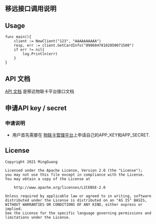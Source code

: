 ## 移远接口调用说明

## Usage

```
func main(){
    client := NewClient("123", "AAAAAAAAAA")
    resp, err := client.GetCardInfo("89860478102050071500")
    if err != nil{
        log.Println(err)
    }
}
```

## API 文档

[API 文档](https://iot.quectel.com/connect_api_doc.html#singleCardRestore) 是移远物联卡平台接口文档

## 申请API key / secret
### 申请说明
- 用户首先需要在 [物联卡管理平台](https://iot.quectel.com)上申请自己的APP_KEY和APP_SECRET.

## License

```
Copyright 2021 MingGuang

Licensed under the Apache License, Version 2.0 (the "License");
you may not use this file except in compliance with the License.
You may obtain a copy of the License at

    http://www.apache.org/licenses/LICENSE-2.0

Unless required by applicable law or agreed to in writing, software
distributed under the License is distributed on an "AS IS" BASIS,
WITHOUT WARRANTIES OR CONDITIONS OF ANY KIND, either express or implied.
See the License for the specific language governing permissions and
limitations under the License.
```